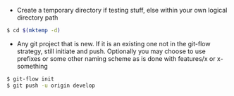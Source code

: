 

* Create a temporary directory if testing stuff, else within your own logical
  directory path

```sh
$ cd $(mktemp -d)
```

* Any git project that is new. If it is an existing one not in the git-flow
  strategy, still initiate and push. Optionally you may choose to use prefixes
  or some other naming scheme as is done with features/x or x-something

```sh
$ git-flow init
$ git push -u origin develop
```


